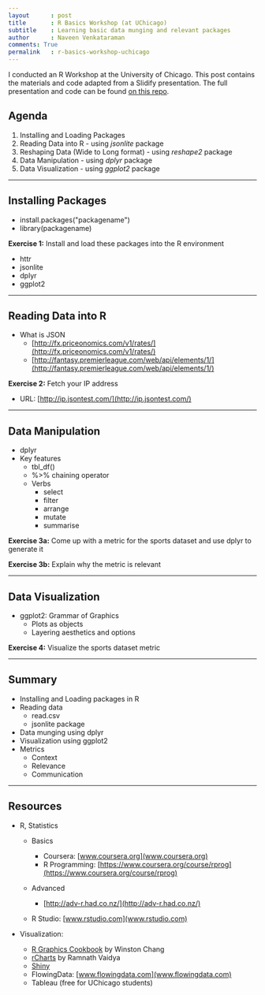 ```yaml
---
layout      : post
title       : R Basics Workshop (at UChicago)
subtitle    : Learning basic data munging and relevant packages
author      : Naveen Venkataraman
comments: True
permalink   : r-basics-workshop-uchicago
---
```


I conducted an R Workshop at the University of Chicago. This post contains the materials and code adapted from a Slidify presentation. The full presentation and code can be found [on this repo](https://github.com/nvenkataraman1/RBasics).


## Agenda

1. Installing and Loading Packages
2. Reading Data into R - using *jsonlite* package
3. Reshaping Data (Wide to Long format) - using *reshape2* package
4. Data Manipulation - using *dplyr* package
5. Data Visualization - using *ggplot2* package

---

## Installing Packages

* install.packages("packagename")
* library(packagename)

**Exercise 1:** Install and load these packages into the R environment

* httr
* jsonlite
* dplyr
* ggplot2

---

## Reading Data into R

* What is JSON 
    + [http://fx.priceonomics.com/v1/rates/](http://fx.priceonomics.com/v1/rates/)
    + [http://fantasy.premierleague.com/web/api/elements/1/](http://fantasy.premierleague.com/web/api/elements/1/)
    
**Exercise 2:** Fetch your IP address

* URL: [http://ip.jsontest.com/](http://ip.jsontest.com/)

---

## Data Manipulation

* dplyr
* Key features
    + tbl_df()
    + %>% chaining operator
    + Verbs
        + select
        + filter
        + arrange
        + mutate
        + summarise
        
**Exercise 3a:** Come up with a metric for the sports dataset and use dplyr to generate it

**Exercise 3b:** Explain why the metric is relevant

---

## Data Visualization

* ggplot2: Grammar of Graphics
    + Plots as objects
    + Layering aesthetics and options

 **Exercise 4:** Visualize the sports dataset metric

---

## Summary

* Installing and Loading packages in R
* Reading data
    + read.csv
    + jsonlite package
* Data munging using dplyr
* Visualization using ggplot2
* Metrics
    + Context
    + Relevance
    + Communication

---

## Resources

* R, Statistics
    + Basics
        + Coursera: [www.coursera.org](www.coursera.org)
        + R Programming: [https://www.coursera.org/course/rprog](https://www.coursera.org/course/rprog)
    + Advanced
        + [http://adv-r.had.co.nz/](http://adv-r.had.co.nz/)
    
    + R Studio: [www.rstudio.com](www.rstudio.com)
    
* Visualization: 
    + [R Graphics Cookbook](http://amzn.to/1wEDZG7) by Winston Chang
    + [rCharts](rcharts.io) by Ramnath Vaidya
    + [Shiny](http://shiny.rstudio.com/)
    + FlowingData: [www.flowingdata.com](www.flowingdata.com)
    + Tableau (free for UChicago students)
